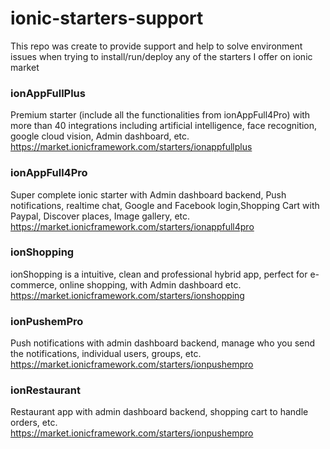 # ionic-starters-support
This repo was create to provide support and help to solve environment issues when trying to install/run/deploy any of the starters I offer on ionic market

### ionAppFullPlus
Premium starter (include all the functionalities from ionAppFull4Pro) with more than 40 integrations including artificial intelligence, face recognition, google cloud vision, Admin dashboard, etc. 
https://market.ionicframework.com/starters/ionappfullplus


### ionAppFull4Pro
Super complete ionic starter with Admin dashboard backend, Push notifications, realtime chat, Google and Facebook login,Shopping Cart with Paypal, Discover places, Image gallery, etc.
https://market.ionicframework.com/starters/ionappfull4pro


### ionShopping
ionShopping is a intuitive, clean and professional hybrid app, perfect for e-commerce, online shopping, with Admin dashboard etc. 
https://market.ionicframework.com/starters/ionshopping


### ionPushemPro
Push notifications with admin dashboard backend, manage who you send the notifications, individual users, groups, etc.  
https://market.ionicframework.com/starters/ionpushempro


### ionRestaurant
Restaurant app with admin dashboard backend, shopping cart to handle orders, etc.  
https://market.ionicframework.com/starters/ionpushempro

